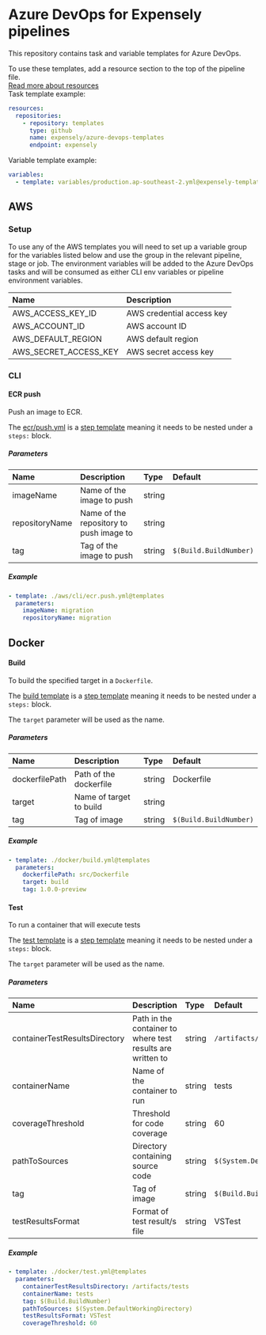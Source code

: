 # Azure DevOps for Expensely pipelines

This repository contains task and variable templates for Azure DevOps.

To use these templates, add a resource section to the top of the pipeline file.  
[Read more about resources](https://docs.microsoft.com/en-us/azure/devops/pipelines/process/resources?view=azure-devops&tabs=schema)  
Task template example:
```yaml
resources:
  repositories:
    - repository: templates
      type: github
      name: expensely/azure-devops-templates
      endpoint: expensely
```

Variable template example:
```yaml
variables:
  - template: variables/production.ap-southeast-2.yml@expensely-templates
```

## AWS
### Setup
To use any of the AWS templates you will need to set up a variable group for the variables listed below and use the group in the relevant pipeline, stage or job. The environment variables will be added to the Azure DevOps tasks and will be consumed as either CLI env variables or pipeline environment variables.

| Name                  | Description               |
|:----------------------|:--------------------------|
| AWS_ACCESS_KEY_ID     | AWS credential access key |
| AWS_ACCOUNT_ID        | AWS account ID            |
| AWS_DEFAULT_REGION    | AWS default region        |
| AWS_SECRET_ACCESS_KEY | AWS secret access key     |

### CLI
#### ECR push
Push an image to ECR.

The [ecr/push.yml](./aws/cli/ecr/push.yml) is a [step template](https://docs.microsoft.com/en-us/azure/devops/pipelines/process/templates?view=azure-devops#step-reuse) meaning it needs to be nested under a `steps:` block.

##### Parameters
| Name                  | Description                             | Type   | Default                |
|:----------------------|:----------------------------------------|:-------|:-----------------------|
| imageName             | Name of the image to push               | string |                        |
| repositoryName        | Name of the repository to push image to | string |                        |
| tag                   | Tag of the image to push                | string | `$(Build.BuildNumber)` |

##### Example
```yaml
- template: ./aws/cli/ecr.push.yml@templates
  parameters:
    imageName: migration
    repositoryName: migration
```

## Docker
#### Build
To build the specified target in a `Dockerfile`.

The [build template](./docker/build.yml) is a [step template](https://docs.microsoft.com/en-us/azure/devops/pipelines/process/templates?view=azure-devops#step-reuse) meaning it needs to be nested under a `steps:` block.

The `target` parameter will be used as the name.

##### Parameters
| Name           | Description             | Type   | Default                |
|:---------------|:------------------------|:-------|:-----------------------|
| dockerfilePath | Path of the dockerfile  | string | Dockerfile             |
| target         | Name of target to build | string |                        |
| tag            | Tag of image            | string | `$(Build.BuildNumber)` |

##### Example
```yaml
- template: ./docker/build.yml@templates
  parameters: 
    dockerfilePath: src/Dockerfile
    target: build
    tag: 1.0.0-preview
```

#### Test
To run a container that will execute tests

The [test template](./docker/test.yml) is a [step template](https://docs.microsoft.com/en-us/azure/devops/pipelines/process/templates?view=azure-devops#step-reuse) meaning it needs to be nested under a `steps:` block.

The `target` parameter will be used as the name.

##### Parameters
| Name                          | Description                                                | Type   | Default                             |
|:------------------------------|:-----------------------------------------------------------|:-------|:------------------------------------|
| containerTestResultsDirectory | Path in the container to where test results are written to | string | `/artifacts/tests`                  |
| containerName                 | Name of the container to run                               | string | tests                               |
| coverageThreshold             | Threshold for code coverage                                | string | 60                                  |
| pathToSources                 | Directory containing source code                           | string | `$(System.DefaultWorkingDirectory)` |
| tag                           | Tag of image                                               | string | `$(Build.BuildNumber)`              |
| testResultsFormat             | Format of test result/s file                               | string | VSTest                              |

##### Example
```yaml
- template: ./docker/test.yml@templates
  parameters:
    containerTestResultsDirectory: /artifacts/tests
    containerName: tests
    tag: $(Build.BuildNumber)
    pathToSources: $(System.DefaultWorkingDirectory)
    testResultsFormat: VSTest
    coverageThreshold: 60
```
